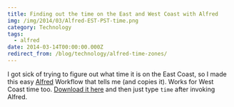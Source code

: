 ```yaml
---
title: Finding out the time on the East and West Coast with Alfred
img: /img/2014/03/Alfred-EST-PST-time.png
category: Technology
tags:
  - alfred
date: 2014-03-14T00:00:00.000Z
redirect_from: /blog/technology/alfred-time-zones/
---
```

I got sick of trying to figure out what time it is on the East Coast, so I made this easy [Alfred](http://alfredapp.com) Workflow that tells me (and copies it). Works for West Coast time too. [Download it here](/utilities/alfred/time-tools/Time-Tools.alfredworkflow) and then just type `time` after invoking Alfred.

